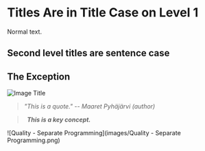 # Titles Are in Title Case on Level 1

Normal text.


## Second level titles are sentence case
## The Exception

![Image Title](images/Spot_the_difference.png)


> *"This is a quote." -- Maaret Pyhäjärvi (author)*


> **&nbsp; *This is a key concept.* &nbsp;**  


![Quality - Separate Programming](images/Quality - Separate Programming.png)
